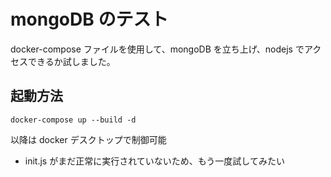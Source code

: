 # mongoDB のテスト

docker-compose ファイルを使用して、mongoDB を立ち上げ、nodejs でアクセスできるか試しました。

## 起動方法

`docker-compose up --build -d`

以降は docker デスクトップで制御可能

- init.js がまだ正常に実行されていないため、もう一度試してみたい
